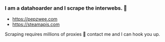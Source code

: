 ### I am a datahoarder and I scrape the interwebs. 🐙

 - https://pepzwee.com
 - https://steamapis.com

Scraping requires millions of proxies 🤔 contact me and I can hook you up.
